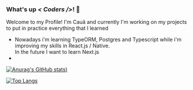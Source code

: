 ### What's up <i>< Coders /></i>! 👋
Welcome to my Profile! I'm Cauã and currently I'm working on my projects to put in practice everything that I learned 

 * Nowadays i'm learning TypeORM, Postgres and Typescript while i'm improving my skills in React.js / Native. <br> In the future I want to learn Next.js
 * 
[![Anurag's GitHub stats](https://github-readme-stats.vercel.app/api?username=cauas1&count_private=true&theme=radical))](https://github.com/anuraghazra/github-readme-stats)

[![Top Langs](https://github-readme-stats.vercel.app/api/top-langs/?username=anuraghazra&theme=radical&layout=compact)](https://github.com/anuraghazra/github-readme-stats)

